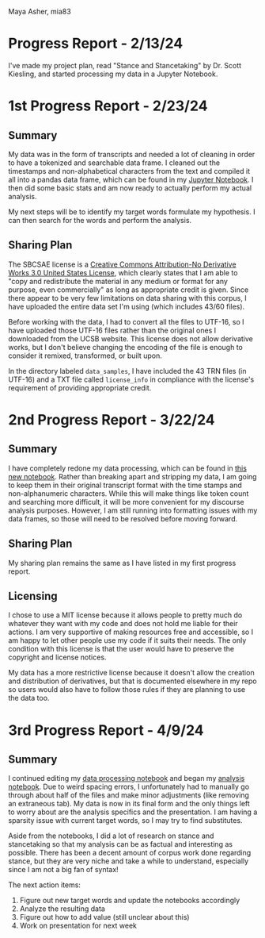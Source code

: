 Maya Asher, mia83
# Progress Report - 2/13/24
I've made my project plan, read "Stance and Stancetaking" by Dr. Scott Kiesling, and started processing my data in a Jupyter Notebook. 

# 1st Progress Report - 2/23/24
## Summary
My data was in the form of transcripts and needed a lot of cleaning in order to have a tokenized and searchable data frame. I cleaned out the timestamps and non-alphabetical characters from the text and compiled it all into a pandas data frame, which can be found in my [Jupyter Notebook](https://github.com/Data-Science-for-Linguists-2024/Stance-Taking-in-Spontaneous-Speech/blob/main/processing_sbcsae.ipynb). I then did some basic stats and am now ready to actually perform my actual analysis. 

My next steps will be to identify my target words formulate my hypothesis. I can then search for the words and perform the analysis. 

## Sharing Plan
The SBCSAE license is a [Creative Commons Attribution-No Derivative Works 3.0 United States License](https://creativecommons.org/licenses/by-nd/3.0/us/), which clearly states that I am able to "copy and redistribute the material in any medium or format for any purpose, even commercially" as long as appropriate credit is given. Since there appear to be very few limitations on data sharing with this corpus, I have uploaded the entire data set I'm using (which includes 43/60 files). 

Before working with the data, I had to convert all the files to UTF-16, so I have uploaded those UTF-16 files rather than the original ones I downloaded from the UCSB website. This license does not allow derivative works, but I don't believe changing the encoding of the file is enough to consider it remixed, transformed, or built upon. 

In the directory labeled `data_samples`, I have included the 43 TRN files (in UTF-16) and a TXT file called `license_info` in compliance with the license's requirement of providing appropriate credit. 

# 2nd Progress Report - 3/22/24
## Summary
I have completely redone my data processing, which can be found in [this new notebook](https://github.com/Data-Science-for-Linguists-2024/Stance-Taking-in-Spontaneous-Speech/blob/main/reprocessing_sbcsae.ipynb). Rather than breaking apart and stripping my data, I am going to keep them in their original transcript format with the time stamps and non-alphanumeric characters. While this will make things like token count and searching more difficult, it will be more convenient for my discourse analysis purposes. However, I am still running into formatting issues with my data frames, so those will need to be resolved before moving forward.

## Sharing Plan
My sharing plan remains the same as I have listed in my first progress report. 

## Licensing
I chose to use a MIT license because it allows people to pretty much do whatever they want with my code and does not hold me liable for their actions. I am very supportive of making resources free and accessible, so I am happy to let other people use my code if it suits their needs. The only condition with this license is that the user would have to preserve the copyright and license notices. 

My data has a more restrictive license because it doesn't allow the creation and distribution of derivatives, but that is documented elsewhere in my repo so users would also have to follow those rules if they are planning to use the data too. 

# 3rd Progress Report - 4/9/24
## Summary
I continued editing my [data processing notebook](https://github.com/Data-Science-for-Linguists-2024/Stance-Taking-in-Spontaneous-Speech/blob/main/reprocessing_sbcsae.ipynb) and began my [analysis notebook](https://github.com/Data-Science-for-Linguists-2024/Stance-Taking-in-Spontaneous-Speech/blob/main/analyzing_sbcsae.ipynb). Due to weird spacing errors, I unfortunately had to manually go through about half of the files and make minor adjustments (like removing an extraneous tab). My data is now in its final form and the only things left to worry about are the analysis specifics and the presentation. I am having a sparsity issue with current target words, so I may try to find substitutes.

Aside from the notebooks, I did a lot of research on stance and stancetaking so that my analysis can be as factual and interesting as possible. There has been a decent amount of corpus work done regarding stance, but they are very niche and take a while to understand, especially since I am not a big fan of syntax!

The next action items:
1. Figure out new target words and update the notebooks accordingly
2. Analyze the resulting data
3. Figure out how to add value (still unclear about this)
4. Work on presentation for next week
